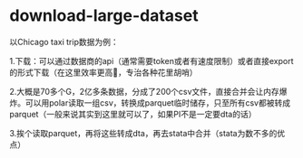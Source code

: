 # download-large-dataset

以Chicago taxi trip数据为例：

1.下载：可以通过数据商的api（通常需要token或者有速度限制）或者直接export的形式下载（在这里效率更高🤣，专治各种花里胡哨）

2.大概是70多个G，2亿多条数据，分成了200个csv文件，直接合并会让内存爆炸。可以用polar读取一组csv，转换成parquet临时储存，只至所有csv都被转成parquet（一般来说其实到这里就可以了，如果PI不是一定要dta的话）

3.挨个读取parquet，再将这些转成dta，再去stata中合并（stata为数不多的优点）
